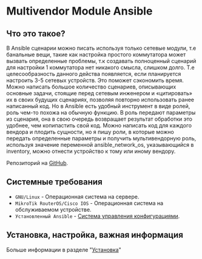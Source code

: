 # Multivendor Module Ansible

## Что это такое?

В Ansible сценарии можно писать используя только сетевые модули, т.е банальные вещи, такие как настройка простого
коммутатора может вызвать определенные проблемы, т.к создавать полноценный сценарий для настройки 1 коммутатора нет
никакого смысла, слишком долго. Т.е целесообразность данного действа появляется, если планируется настроить 3-5 сетевых
устройств. Это поможет сэкономить время. Можно написать большое количество сценариев, описывающих основные задачи,
стоящие перед сетевым инженером и «цитировать» их в своих будущих сценариях, позволяя повторно использовать ранее
написанный код. Но в Ansible есть удобный инструмент в виде ролей, роль чем-то похожа на обычную функцию. В роль
передают параметры из сценария, она в свою очередь возвращает результат обработки это удобнее, чем копипастить свой код.
Можно написать код для каждого вендора и плодить сущности, но я пишу роли, в которые можно передать определенные
параметры и получить мультивендорную роль, используя значение переменной ansible_network_os, указывающийся в inventory,
можно отнести устройство к тому или иному вендору.

Репозиторий на [GitHub](https://github.com/NETMVAS/multivendor_module_ansible).

## Системные требования

* `GNU/Linux` - Операционная система на сервере.
* `MikroTik RouterOS/Cisco IOS` - Операционная система на обслуживаемом устройстве.
* `Установленный Ansible` - [Система управления конфигурациями](https://www.ansible.com/).

## Установка, настройка, важная информация 

Больше информации в разделе "[Установка]()" 
